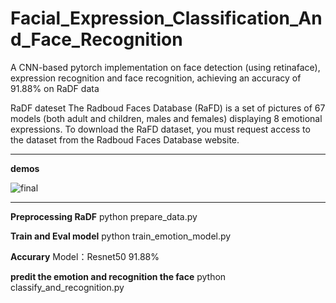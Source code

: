 # Facial_Expression_Classification_And_Face_Recognition
A CNN-based pytorch implementation on face detection (using retinaface), expression recognition and face recognition, achieving an accuracy of 91.88% on RaDF data

RaDF dateset
The Radboud Faces Database (RaFD) is a set of pictures of 67 models (both adult and children, males and females) displaying 8 emotional expressions.
To download the RaFD dataset, you must request access to the dataset from the Radboud Faces Database website.
****
**demos**  

![final](https://user-images.githubusercontent.com/43111766/127260454-cb826b66-ec1c-4b2b-8b0f-33c03d7af1e6.JPG)
****
**Preprocessing RaDF**
python prepare_data.py

**Train and Eval model**
python train_emotion_model.py

**Accurary**
Model：Resnet50 91.88%

**predit the emotion and recognition the face**
python classify_and_recognition.py



